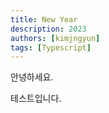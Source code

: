 ```yaml
---
title: New Year
description: 2023
authors: [kimjngyun]
tags: [Typescript]
---
```


안녕하세요.

<!--truncate-->

테스트입니다.
